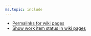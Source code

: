```yaml
---
ms.topic: include
---
```


- [Permalinks for wiki pages](#permalinks-for-wiki-pages)
- [Show work item status in wiki pages](#show-work-item-status-in-wiki-pages)